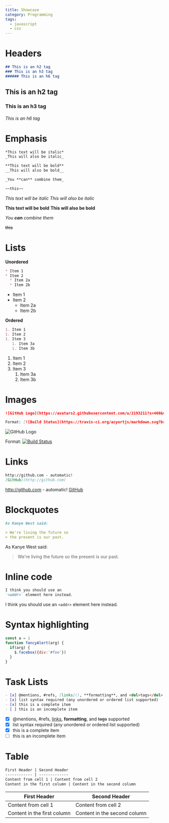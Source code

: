 ```yaml
---
title: Showcase
category: Programming
tags:
  - javascript
  - css
---
```


# Headers

```md
## This is an h2 tag
### This is an h3 tag
###### This is an h6 tag
```

## This is an h2 tag
### This is an h3 tag
###### This is an h6 tag

# Emphasis

```md
*This text will be italic*
_This will also be italic_

**This text will be bold**
__This will also be bold__

_You **can** combine them_

~~this~~
```

*This text will be italic*
_This will also be italic_

**This text will be bold**
__This will also be bold__

_You **can** combine them_

~~this~~

# Lists

**Unordered**

```md
* Item 1
* Item 2
  * Item 2a
  * Item 2b
```

* Item 1
* Item 2
  * Item 2a
  * Item 2b

**Ordered**

```md
1. Item 1
1. Item 2
1. Item 3
   1. Item 3a
   1. Item 3b
```

1. Item 1
1. Item 2
1. Item 3
   1. Item 3a
   1. Item 3b

# Images

```md
![GitHub Logo](https://avatars2.githubusercontent.com/u/2193211?s=460&v=4)

Format: [![Build Status](https://travis-ci.org/acyortjs/markdown.svg?branch=master)](https://travis-ci.org/acyortjs/markdown)
```

![GitHub Logo](https://avatars2.githubusercontent.com/u/2193211?s=460&v=4)

Format: [![Build Status](https://travis-ci.org/acyortjs/markdown.svg?branch=master)](https://travis-ci.org/acyortjs/markdown)

# Links

```md
http://github.com - automatic!
[GitHub](http://github.com)
```

http://github.com - automatic!
[GitHub](http://github.com)

# Blockquotes

```md
As Kanye West said:

> We're living the future so
> the present is our past.
```

As Kanye West said:

> We're living the future so
> the present is our past.

# Inline code

```md
I think you should use an
`<addr>` element here instead.
```

I think you should use an
`<addr>` element here instead.

# Syntax highlighting

```javascript
const a = 1
function fancyAlert(arg) {
  if(arg) {
    $.facebox({div:'#foo'})
  }
}
```

# Task Lists

```md
- [x] @mentions, #refs, [links](), **formatting**, and <del>tags</del> supported
- [x] list syntax required (any unordered or ordered list supported)
- [x] this is a complete item
- [ ] this is an incomplete item
```

- [x] @mentions, #refs, [links](), **formatting**, and <del>tags</del> supported
- [x] list syntax required (any unordered or ordered list supported)
- [x] this is a complete item
- [ ] this is an incomplete item

# Table

```md
First Header | Second Header
------------ | -------------
Content from cell 1 | Content from cell 2
Content in the first column | Content in the second column
```

First Header | Second Header
------------ | -------------
Content from cell 1 | Content from cell 2
Content in the first column | Content in the second column
